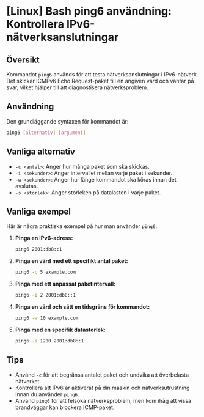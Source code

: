 # [Linux] Bash ping6 användning: Kontrollera IPv6-nätverksanslutningar

## Översikt
Kommandot `ping6` används för att testa nätverksanslutningar i IPv6-nätverk. Det skickar ICMPv6 Echo Request-paket till en angiven värd och väntar på svar, vilket hjälper till att diagnostisera nätverksproblem.

## Användning
Den grundläggande syntaxen för kommandot är:

```bash
ping6 [alternativ] [argument]
```

## Vanliga alternativ
- `-c <antal>`: Anger hur många paket som ska skickas.
- `-i <sekunder>`: Anger intervallet mellan varje paket i sekunder.
- `-w <sekunder>`: Anger hur länge kommandot ska köras innan det avslutas.
- `-s <storlek>`: Anger storleken på datalasten i varje paket.

## Vanliga exempel
Här är några praktiska exempel på hur man använder `ping6`:

1. **Pinga en IPv6-adress:**
   ```bash
   ping6 2001:db8::1
   ```

2. **Pinga en värd med ett specifikt antal paket:**
   ```bash
   ping6 -c 5 example.com
   ```

3. **Pinga med ett anpassat paketintervall:**
   ```bash
   ping6 -i 2 2001:db8::1
   ```

4. **Pinga en värd och sätt en tidsgräns för kommandot:**
   ```bash
   ping6 -w 10 example.com
   ```

5. **Pinga med en specifik datastorlek:**
   ```bash
   ping6 -s 1280 2001:db8::1
   ```

## Tips
- Använd `-c` för att begränsa antalet paket och undvika att överbelasta nätverket.
- Kontrollera att IPv6 är aktiverat på din maskin och nätverksutrustning innan du använder `ping6`.
- Använd `ping6` för att felsöka nätverksproblem, men kom ihåg att vissa brandväggar kan blockera ICMP-paket.